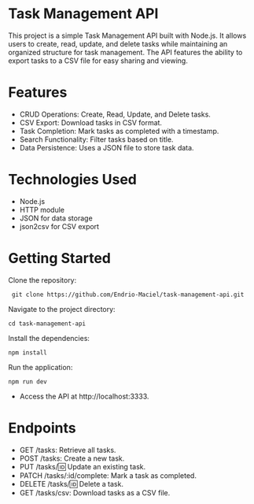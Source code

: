 
# Task Management API

This project is a simple Task Management API built with Node.js. It allows users to create, read, update, and delete tasks while maintaining an organized structure for task management. The API features the ability to export tasks to a CSV file for easy sharing and viewing.

# Features
- CRUD Operations: Create, Read, Update, and Delete tasks.
- CSV Export: Download tasks in CSV format.
- Task Completion: Mark tasks as completed with a timestamp.
- Search Functionality: Filter tasks based on title.
- Data Persistence: Uses a JSON file to store task data.
# Technologies Used
- Node.js
- HTTP module
- JSON for data storage
- json2csv for CSV export
# Getting Started
Clone the repository:

```
 git clone https://github.com/Endrio-Maciel/task-management-api.git
```

Navigate to the project directory:

```
cd task-management-api
```

Install the dependencies:

```
npm install
```

Run the application:

```
npm run dev
```

- Access the API at http://localhost:3333.


# Endpoints
- GET /tasks: Retrieve all tasks.
- POST /tasks: Create a new task.
- PUT /tasks/:id: Update an existing task.
- PATCH /tasks/:id/complete: Mark a task as completed.
- DELETE /tasks/:id: Delete a task.
- GET /tasks/csv: Download tasks as a CSV file.
